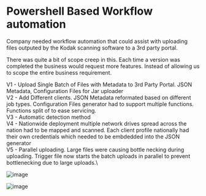 # Powershell Based Workflow automation

Company needed workflow automation that could assist with uploading files outputed by the Kodak scanning software to a 3rd party portal.

There was quite a bit of scope creep in this. Each time a version was completed the business would request more features. Instead of allowing us to scope the entire business requirement.

V1 - Upload Single Batch of Files with Metadata to 3rd Party Portal. JSON Metadata, Configuration Files for Jar uploader\
V2 - Add Different clients. JSON Metadata reformated based on different job types. Configuration Files generator had to support multiple functions. Functions split of to ease servicing.\
V3 - Automatic detection method\
V4 - Nationwide deployment multiple network drives spread across the nation had to be mapped and scanned. Each client profile nationally had their own credentials which needed to be embdedded into the JSON generator\
V5 - Parallel uploading. Large files were causing bottle necking during uploading. Trigger file now starts the batch uploads in parallel to prevent bottlenecking due to large uploads.\

![image](https://user-images.githubusercontent.com/55390802/120593647-21b1ea80-c483-11eb-95fc-6de257c36918.png)

![image](https://user-images.githubusercontent.com/55390802/120593753-43ab6d00-c483-11eb-9f5f-08575035a4a1.png)

